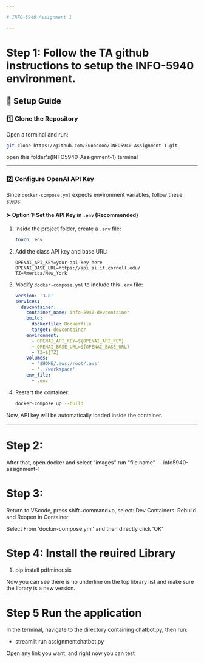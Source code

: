 ```yaml
---

# INFO-5940 Assignment 1

---
```

# Step 1: Follow the TA github instructions to setup the INFO-5940 environment.

## 🚀 Setup Guide  
### 1️⃣ Clone the Repository  

Open a terminal and run:  

```bash
git clone https://github.com/Zuoooooo/INFO5940-Assignment-1.git
```

open this folder's(INFO5940-Assignment-1) terminal

---

### 2️⃣ Configure OpenAI API Key  

Since `docker-compose.yml` expects environment variables, follow these steps:  

#### ➤ Option 1: Set the API Key in `.env` (Recommended)  

1. Inside the project folder, create a `.env` file:  

   ```bash
   touch .env
   ```

2. Add the class API key and base URL:  

   ```plaintext
   OPENAI_API_KEY=your-api-key-here
   OPENAI_BASE_URL=https://api.ai.it.cornell.edu/
   TZ=America/New_York
   ```

3. Modify `docker-compose.yml` to include this `.env` file:  

   ```yaml
   version: '3.8'
   services:
     devcontainer:
       container_name: info-5940-devcontainer
       build:
         dockerfile: Dockerfile
         target: devcontainer
       environment:
         - OPENAI_API_KEY=${OPENAI_API_KEY}
         - OPENAI_BASE_URL=${OPENAI_BASE_URL}
         - TZ=${TZ}
       volumes:
         - '$HOME/.aws:/root/.aws'
         - '.:/workspace'
       env_file:
         - .env
   ```

4. Restart the container:  

   ```bash
   docker-compose up --build
   ```

Now, API key will be automatically loaded inside the container.  

---
# Step 2: 

After that, open docker and select "images" run "file name" -- info5940-assignment-1

# Step 3: 

Return to VScode, press shift+command+p, select: Dev Containers: Rebuild and Reopen in Container

Select From 'docker-compose.yml' and then directly click 'OK'

# Step 4: Install the reuired Library

1. pip install pdfminer.six

Now you can see there is no underline on the top library list and make sure the library is a new version.

# Step 5 Run the application

In the terminal, navigate to the directory containing chatbot.py, then run:

- streamlit run assignmentchatbot.py

Open any link you want, and right now you can test

